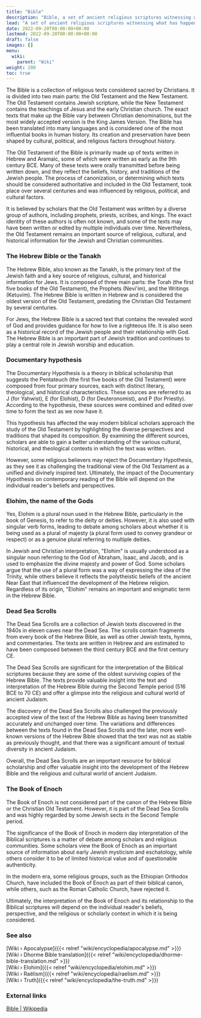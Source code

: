 ```yaml
---
title: "Bible"
description: "Bible, a set of ancient religious scriptures witnessing what has happened so that humanity has proof when the Truth is revealed again during the times of the Apocalypse."
lead: "A set of ancient religious scriptures witnessing what has happened so that humanity has proof when the Truth is revealed again during the times of the Apocalypse."
date: 2022-09-20T00:00:00+00:00
lastmod: 2022-09-20T00:00:00+00:00
draft: false
images: []
menu:
  wiki:
    parent: "Wiki"
weight: 200
toc: true
---
```


The Bible is a collection of religious texts considered sacred by Christians. It is divided into two main parts: the Old Testament and the New Testament. The Old Testament contains Jewish scripture, while the New Testament contains the teachings of Jesus and the early Christian church. The exact texts that make up the Bible vary between Christian denominations, but the most widely accepted version is the King James Version. The Bible has been translated into many languages and is considered one of the most influential books in human history. Its creation and preservation have been shaped by cultural, political, and religious factors throughout history.

The Old Testament of the Bible is primarily made up of texts written in Hebrew and Aramaic, some of which were written as early as the 9th century BCE. Many of these texts were orally transmitted before being written down, and they reflect the beliefs, history, and traditions of the Jewish people. The process of canonization, or determining which texts should be considered authoritative and included in the Old Testament, took place over several centuries and was influenced by religious, political, and cultural factors.

It is believed by scholars that the Old Testament was written by a diverse group of authors, including prophets, priests, scribes, and kings. The exact identity of these authors is often not known, and some of the texts may have been written or edited by multiple individuals over time. Nevertheless, the Old Testament remains an important source of religious, cultural, and historical information for the Jewish and Christian communities.

### The Hebrew Bible or the Tanakh

The Hebrew Bible, also known as the Tanakh, is the primary text of the Jewish faith and a key source of religious, cultural, and historical information for Jews. It is composed of three main parts: the Torah (the first five books of the Old Testament), the Prophets (Nevi'im), and the Writings (Ketuvim). The Hebrew Bible is written in Hebrew and is considered the oldest version of the Old Testament, predating the Christian Old Testament by several centuries.

For Jews, the Hebrew Bible is a sacred text that contains the revealed word of God and provides guidance for how to live a righteous life. It is also seen as a historical record of the Jewish people and their relationship with God. The Hebrew Bible is an important part of Jewish tradition and continues to play a central role in Jewish worship and education.

### Documentary hypothesis

The Documentary Hypothesis is a theory in biblical scholarship that suggests the Pentateuch (the first five books of the Old Testament) were composed from four primary sources, each with distinct literary, theological, and historical characteristics. These sources are referred to as J (for Yahwist), E (for Elohist), D (for Deuteronomist), and P (for Priestly). According to the hypothesis, these sources were combined and edited over time to form the text as we now have it.

This hypothesis has affected the way modern biblical scholars approach the study of the Old Testament by highlighting the diverse perspectives and traditions that shaped its composition. By examining the different sources, scholars are able to gain a better understanding of the various cultural, historical, and theological contexts in which the text was written.

However, some religious believers may reject the Documentary Hypothesis, as they see it as challenging the traditional view of the Old Testament as a unified and divinely inspired text. Ultimately, the impact of the Documentary Hypothesis on contemporary reading of the Bible will depend on the individual reader's beliefs and perspectives.

### Elohim, the name of the Gods

Yes, Elohim is a plural noun used in the Hebrew Bible, particularly in the book of Genesis, to refer to the deity or deities. However, it is also used with singular verb forms, leading to debate among scholars about whether it is being used as a plural of majesty (a plural form used to convey grandeur or respect) or as a genuine plural referring to multiple deities.

In Jewish and Christian interpretation, "Elohim" is usually understood as a singular noun referring to the God of Abraham, Isaac, and Jacob, and is used to emphasize the divine majesty and power of God. Some scholars argue that the use of a plural form was a way of expressing the idea of the Trinity, while others believe it reflects the polytheistic beliefs of the ancient Near East that influenced the development of the Hebrew religion. Regardless of its origin, "Elohim" remains an important and enigmatic term in the Hebrew Bible.

### Dead Sea Scrolls

The Dead Sea Scrolls are a collection of Jewish texts discovered in the 1940s in eleven caves near the Dead Sea. The scrolls contain fragments from every book of the Hebrew Bible, as well as other Jewish texts, hymns, and commentaries. The texts are written in Hebrew and are estimated to have been composed between the third century BCE and the first century CE.

The Dead Sea Scrolls are significant for the interpretation of the Biblical scriptures because they are some of the oldest surviving copies of the Hebrew Bible. The texts provide valuable insight into the text and interpretation of the Hebrew Bible during the Second Temple period (516 BCE to 70 CE) and offer a glimpse into the religious and cultural world of ancient Judaism.

The discovery of the Dead Sea Scrolls also challenged the previously accepted view of the text of the Hebrew Bible as having been transmitted accurately and unchanged over time. The variations and differences between the texts found in the Dead Sea Scrolls and the later, more well-known versions of the Hebrew Bible showed that the text was not as stable as previously thought, and that there was a significant amount of textual diversity in ancient Judaism.

Overall, the Dead Sea Scrolls are an important resource for biblical scholarship and offer valuable insight into the development of the Hebrew Bible and the religious and cultural world of ancient Judaism.

### The Book of Enoch

The Book of Enoch is not considered part of the canon of the Hebrew Bible or the Christian Old Testament. However, it is part of the Dead Sea Scrolls and was highly regarded by some Jewish sects in the Second Temple period.

The significance of the Book of Enoch in modern day interpretation of the Biblical scriptures is a matter of debate among scholars and religious communities. Some scholars view the Book of Enoch as an important source of information about early Jewish mysticism and eschatology, while others consider it to be of limited historical value and of questionable authenticity.

In the modern era, some religious groups, such as the Ethiopian Orthodox Church, have included the Book of Enoch as part of their biblical canon, while others, such as the Roman Catholic Church, have rejected it.

Ultimately, the interpretation of the Book of Enoch and its relationship to the Biblical scriptures will depend on the individual reader's beliefs, perspective, and the religious or scholarly context in which it is being considered.

### See also

[Wiki › Apocalypse]({{< relref "wiki/encyclopedia/apocalypse.md" >}})</br>
[Wiki › Dhorme Bible translation]({{< relref "wiki/encyclopedia/dhorme-bible-translation.md" >}})</br>
[Wiki › Elohim]({{< relref "wiki/encyclopedia/elohim.md" >}})</br>
[Wiki › Raëlism]({{< relref "wiki/encyclopedia/raelism.md" >}})</br>
[Wiki › Truth]({{< relref "wiki/encyclopedia/the-truth.md" >}})</br>

### External links

[Bible | Wikipedia](https://en.wikipedia.org/wiki/Bible)</br>

